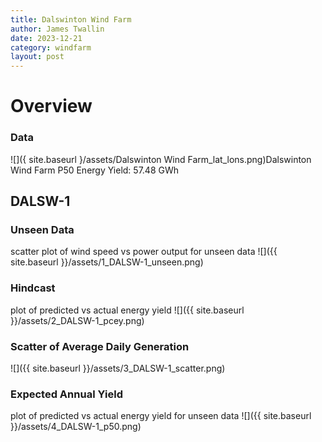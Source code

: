 ```yaml
---
title: Dalswinton Wind Farm
author: James Twallin
date: 2023-12-21
category: windfarm
layout: post
---
```

# Overview

### Data

![]({ site.baseurl }/assets/Dalswinton Wind Farm_lat_lons.png)Dalswinton Wind Farm P50 Energy Yield: 57.48 GWh

DALSW-1
-------------
### Unseen Data 
scatter plot of wind speed vs power output for unseen data
![]({{ site.baseurl }}/assets/1_DALSW-1_unseen.png)
### Hindcast 
plot of predicted vs actual energy yield
![]({{ site.baseurl }}/assets/2_DALSW-1_pcey.png)
### Scatter of Average Daily Generation 

![]({{ site.baseurl }}/assets/3_DALSW-1_scatter.png)
### Expected Annual Yield 
plot of predicted vs actual energy yield for unseen data
![]({{ site.baseurl }}/assets/4_DALSW-1_p50.png)

